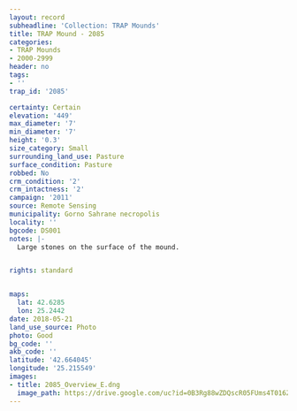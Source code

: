 ```yaml
---
layout: record
subheadline: 'Collection: TRAP Mounds'
title: TRAP Mound - 2085
categories:
- TRAP Mounds
- 2000-2999
header: no
tags:
- ''
trap_id: '2085'

certainty: Certain
elevation: '449'
max_diameter: '7'
min_diameter: '7'
height: '0.3'
size_category: Small
surrounding_land_use: Pasture
surface_condition: Pasture
robbed: No
crm_condition: '2'
crm_intactness: '2'
campaign: '2011'
source: Remote Sensing
municipality: Gorno Sahrane necropolis
locality: ''
bgcode: DS001
notes: |-
  Large stones on the surface of the mound.


rights: standard


maps:
  lat: 42.6285
  lon: 25.2442
date: 2018-05-21
land_use_source: Photo
photo: Good
bg_code: ''
akb_code: ''
latitude: '42.664045'
longitude: '25.215549'
images:
- title: 2085_Overview_E.dng
  image_path: https://drive.google.com/uc?id=0B3Rg88wZDQscR05FUms4T016ZlE
---
```

